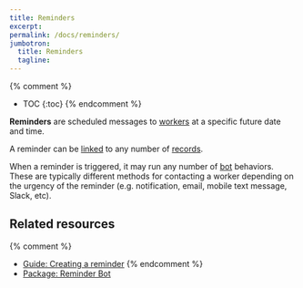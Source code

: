 ```yaml
---
title: Reminders
excerpt: 
permalink: /docs/reminders/
jumbotron:
  title: Reminders
  tagline: 
---
```


{% comment %}
* TOC
{:toc}
{% endcomment %}

**Reminders** are scheduled messages to [workers](/docs/workers/) at a specific future date and time.

A reminder can be [linked](/docs/records/#links) to any number of [records](/docs/records/).

When a reminder is triggered, it may run any number of [bot](/docs/bots/) behaviors. These are typically different methods for contacting a worker depending on the urgency of the reminder (e.g. notification, email, mobile text message, Slack, etc).

## Related resources

{% comment %}
* [Guide: Creating a reminder](/guides/reminders/creating/)
{% endcomment %}
* [Package: Reminder Bot](/packages/reminder-bot/)
